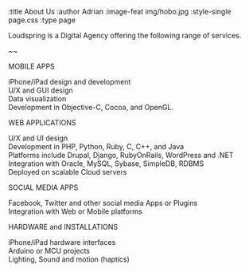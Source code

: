 :title About Us
:author Adrian
:image-feat img/hobo.jpg
:style-single page.css
:type page

<p>Loudspring is a Digital Agency offering the following range of services.</p>
~~
<p>MOBILE APPS</p>
iPhone/iPad design and development</br>
U/X and GUI design</br>
Data visualization</br>
Development in Objective-C, Cocoa, and OpenGL.</br>

<p>WEB APPLICATIONS</p>
U/X and UI design</br>
Development in PHP, Python, Ruby, C, C++, and Java</br>
Platforms include Drupal, Django, RubyOnRails, WordPress and .NET</br>
Integration with Oracle, MySQL, Sybase, SimpleDB, RDBMS</br>
Deployed on scalable Cloud servers</br>

<p>SOCIAL MEDIA APPS</p>
Facebook, Twitter and other social media Apps or Plugins</br>
Integration with Web or Mobile platforms</br>

<p>HARDWARE and INSTALLATIONS</p>
iPhone/iPad hardware interfaces</br>
Arduino or MCU projects</br>
Lighting, Sound and motion (haptics)</br>
